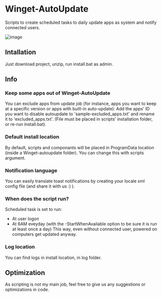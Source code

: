 # Winget-AutoUpdate
Scripts to create scheduled tasks to daily update apps as system and notify connected users.


![image](https://user-images.githubusercontent.com/96626929/150645599-9460def4-0818-4fe9-819c-dd7081ff8447.png)

## Intallation
Just download project, unzip, run install.bat as admin.

## Info
### Keep some apps out of Winget-AutoUpdate
You can exclude apps from update job (for instance, apps you want to keep at a specific version or apps with built-in auto-update):
Add the apps' ID you want to disable autoupdate to 'sample-excluded_apps.txt' and rename it to 'excluded_apps.txt'. (File must be placed in scripts' installation folder, or re-run install.bat).
### Default install location
By default, scripts and componants will be placed in ProgramData location (inside a Winget-autoupdate folder). You can change this with scripts argument.
### Notification language
You can easily translate toast notifications by creating your locale xml config file (and share it with us :) ).
### When does the script run?
Scheduled task is set to run:
- At user logon
- At 6AM eveyday (with the -StartWhenAvailable option to be sure it is run at least once a day)
This way, even without connected user, powered on computers get updated anyway.
### Log location
You can find logs in install location, in log folder.

## Optimization
As scripting is not my main job, feel free to give us any suggestions or optimizations in code.
